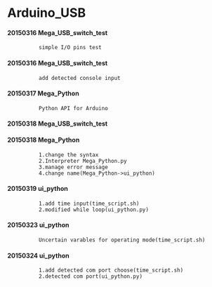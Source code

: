 Arduino_USB
==========================================


#### 20150316 Mega_USB_switch_test
              simple I/O pins test

#### 20150316 Mega_USB_switch_test
              add detected console input

#### 20150317 Mega_Python
              Python API for Arduino

#### 20150318 Mega_USB_switch_test
#### 20150318 Mega_Python
              1.change the syntax
              2.Interpreter Mega_Python.py
              3.manage error message
              4.change name(Mega_Python->ui_python)

#### 20150319 ui_python
              1.add time input(time_script.sh)
              2.modified while loop(ui_python.py)   

#### 20150323 ui_python
              Uncertain varables for operating mode(time_script.sh)

#### 20150324 ui_python
              1.add detected com port choose(time_script.sh)
              2.detected com port(ui_python.py)           
